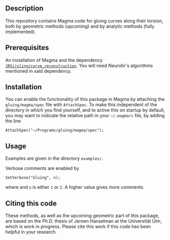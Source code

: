 Description
--

This repository contains Magma code for gluing curves along their torsion, both by geometric methods (upcoming) and by analytic methods (fully implemented).

Prerequisites
--

An installation of Magma and the dependency [`JRSijsling/curve_reconstruction`](https://github.com/JRSijsling/curve_reconstruction). You will need Neurohr's algorithms mentioned in said dependency.

Installation 
--

You can enable the functionality of this package in Magma by attaching the `gluing/magma/spec` file with `AttachSpec`. To make this independent of the directory in which you find yourself, and to active this on startup by default, you may want to indicate the relative path in your `~/.magmarc` file, by adding the line
```
AttachSpec("~/Programs/gluing/magma/spec");
```

Usage
--

Examples are given in the directory `examples/`.

Verbose comments are enabled by
```
SetVerbose("Gluing", n);
```
where and `n` is either `1` or `2`. A higher value gives more comments.


Citing this code
--

These methods, as well as the upcoming geometric part of this package, are based on the Ph.D. thesis of Jeroen Hanselman at the Universität Ulm, which is work in progress. Please cite this work if this code has been helpful in your research.
